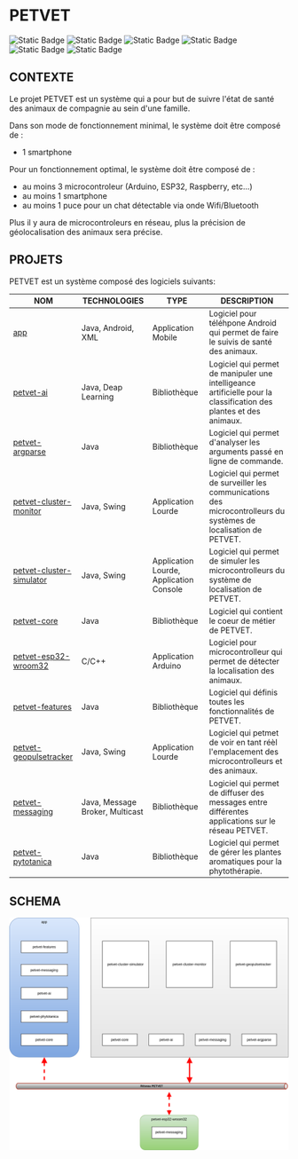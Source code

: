 # **PETVET**
![Static Badge](https://img.shields.io/badge/petvet-grey)
![Static Badge](https://img.shields.io/badge/java-17-c74634)
![Static Badge](https://img.shields.io/badge/maven-005580)
![Static Badge](https://img.shields.io/badge/gradle-005580)
![Static Badge](https://img.shields.io/badge/android-A4C639)
![Static Badge](https://img.shields.io/badge/arduino-0088CC)


## **CONTEXTE**

Le projet PETVET est un système qui a pour but de suivre l'état de santé des animaux de compagnie au sein d'une famille.

Dans son mode de fonctionnement minimal, le système doit être composé de :

- 1 smartphone


Pour un fonctionnement optimal, le système doit être composé de :

- au moins 3 microcontroleur (Arduino, ESP32, Raspberry, etc...)
- au moins 1 smartphone
- au moins 1 puce pour un chat détectable via onde Wifi/Bluetooth

Plus il y aura de microcontroleurs en réseau, plus la précision de géolocalisation des animaux sera précise.


## PROJETS

PETVET est un système composé des logiciels suivants:

| NOM | TECHNOLOGIES | TYPE | DESCRIPTION |
|---|---|---|---|
| [app](./app) | Java, Android, XML | Application Mobile | Logiciel pour téléhpone Android qui permet de faire le suivis de santé des animaux. |
| [petvet-ai](./petvet-ai) | Java, Deap Learning | Bibliothèque | Logiciel qui permet de manipuler une intelligeance artificielle pour la classification des plantes et des animaux. |
| [petvet-argparse](./petvet-argparse) | Java | Bibliothèque | Logiciel qui permet d'analyser les arguments passé en ligne de commande. |
| [petvet-cluster-monitor](./petvet-cluster-monitor) | Java, Swing | Application Lourde | Logiciel qui permet de surveiller les communications des microcontrolleurs du systèmes de localisation de PETVET. |
| [petvet-cluster-simulator](./petvet-cluster-simulator) | Java, Swing | Application Lourde, Application Console | Logiciel qui permet de simuler les microcontrolleurs du système de localisation de PETVET. |
| [petvet-core](./petvet-core) | Java | Bibliothèque | Logiciel qui contient le coeur de métier de PETVET. |
| [petvet-esp32-wroom32](./petvet-esp32-wroom32) | C/C++ | Application Arduino | Logiciel pour microcontrolleur qui permet de détecter la localisation des animaux. |
| [petvet-features](./petvet-features) | Java | Bibliothèque | Logiciel qui définis toutes les fonctionnalités de PETVET. |
| [petvet-geopulsetracker](./petvet-geopulsetracker) | Java, Swing | Application Lourde | Logiciel qui petmet de voir en tant réèl l'emplacement des microcontrolleurs et des animaux. |
| [petvet-messaging](./petvet-messaging) | Java, Message Broker, Multicast | Bibliothèque | Logiciel qui permet de diffuser des messages entre différentes applications sur le réseau PETVET. |
| [petvet-pytotanica](./petvet-pytotanica) | Java | Bibliothèque | Logiciel qui permet de gérer les plantes aromatiques pour la phytothérapie. |


## SCHEMA

![Image](./petvet-softwares-overview.drawio.svg)

